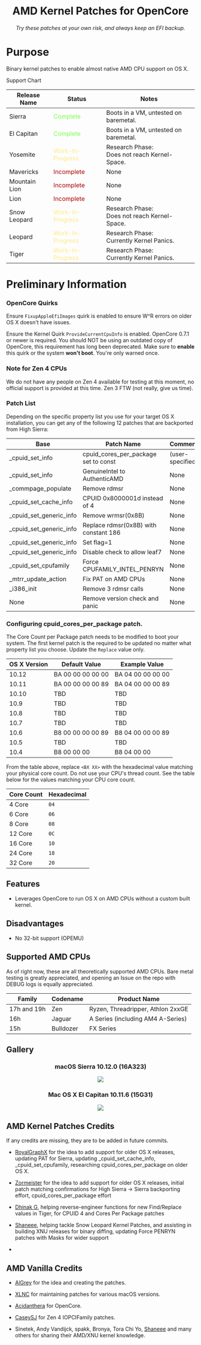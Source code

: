 <span align="center">

# AMD Kernel Patches for OpenCore
###### Try these patches at your own risk, and always keep an EFI backup.

</span>

# Purpose

Binary kernel patches to enable almost native AMD CPU support on OS X.

Support Chart

| Release Name | Status | Notes |
| --- | --- | --- |
| Sierra | <span style="color: #7afc4e;">Complete</span> | Boots in a VM, untested on baremetal. |
| El Capitan | <span style="color: #7afc4e;">Complete</span> | Boots in a VM, untested on baremetal. |
| Yosemite | <span style="color: #ffe985;">Work-In-Progress</span> | Research Phase:<br>Does not reach Kernel-Space. |
| Mavericks | <span style="color: #a80000;">Incomplete</span> | None |
| Mountain Lion | <span style="color: #a80000;">Incomplete</span> | None |
| Lion | <span style="color: #a80000;">Incomplete</span> | None |
| Snow Leopard | <span style="color: #ffe985;">Work-In-Progress</span> | Research Phase:<br>Does not reach Kernel-Space. |
| Leopard | <span style="color: #ffe985;">Work-In-Progress</span> | Research Phase:<br>Currently Kernel Panics. |
| Tiger | <span style="color: #ffe985;">Work-In-Progress</span> | Research Phase:<br>Currently Kernel Panics. |

# Preliminary Information

### OpenCore Quirks

Ensure ``FixupAppleEfiImages`` quirk is enabled to ensure W^R errors on older OS X doesn't have issues.

Ensure the Kernel Quirk `ProvideCurrentCpuInfo` is enabled. OpenCore 0.7.1 or newer is required. You should NOT be using an outdated copy of OpenCore, this requirement has long been deprecated. Make sure to **enable** this quirk or the system **won't boot**. You're only warned once.

### Note for Zen 4 CPUs

We do not have any people on Zen 4 available for testing at this moment, no official support is provided at this time. Zen 3 FTW (not really, give us time).

### Patch List

Depending on the specific property list you use for your target OS X installation, you can get any of the following 12 patches that are backported from High Sierra:

| Base | Patch Name | Comment |
| --- | --- | --- |
| _cpuid_set_info | cpuid_cores_per_package set to const | (user-specified) |
| _cpuid_set_info | GenuineIntel to AuthenticAMD | None |
| _commpage_populate | Remove rdmsr | None |
| _cpuid_set_cache_info | CPUID 0x8000001d instead of 4 | None |
| _cpuid_set_generic_info | Remove wrmsr(0x8B) | None |
| _cpuid_set_generic_info | Replace rdmsr(0x8B) with constant 186 | None |
| _cpuid_set_generic_info | Set flag=1 | None |
| _cpuid_set_generic_info | Disable check to allow leaf7 | None |
| _cpuid_set_cpufamily | Force CPUFAMILY_INTEL_PENRYN | None |
| _mtrr_update_action | Fix PAT on AMD CPUs | None |
| _i386_init | Remove 3 rdmsr calls | None |
| None | Remove version check and panic | None |

### Configuring cpuid_cores_per_package patch.

The Core Count per Package patch needs to be modified to boot your system. The first kernel patch is the required to be updated no matter what property list you choose. Update the `Replace` value only.

| OS X Version | Default Value | Example Value |
| --- | --- | --- |
| 10.12 | BA 00 00 00 00 00 | BA 04 00 00 00 00 |
| 10.11 | BA 00 00 00 00 89 | BA 04 00 00 00 89 |
| 10.10 | TBD | TBD |
| 10.9 | TBD | TBD |
| 10.8 | TBD | TBD |
| 10.7 | TBD | TBD |
| 10.6 | B8 00 00 00 00 89 | B8 04 00 00 00 89 |
| 10.5 | TBD | TBD |
| 10.4 | B8 00 00 00 | B8 04 00 00 |

From the table above, replace `<BX XX>` with the hexadecimal value matching your physical core count. Do not use your CPU's thread count. See the table below for the values matching your CPU core count.

| Core Count | Hexadecimal |
| --- | --- |
| 4 Core | `04` |
| 6 Core | `06` |
| 8 Core | `08` |
| 12 Core | `0C` |
| 16 Core | `10` |
| 24 Core | `18` |
| 32 Core | `20` |

## Features

- Leverages OpenCore to run OS X on AMD CPUs without a custom built kernel.

## Disadvantages

- No 32-bit support (OPEMU)

## Supported AMD CPUs

As of right now, these are all theoretically supported AMD CPUs. Bare metal testing is greatly appreciated, and opening an Issue on the repo with DEBUG logs is equally appreciated.

| Family | Codename | Product Name |
| --- | --- | --- |
| 17h and 19h | Zen | Ryzen, Threadripper, Athlon 2xxGE |
| 16h | Jaguar | A Series (including AM4 A-Series) |
| 15h | Bulldozer | FX Series |

## Gallery

<h3 align="center">macOS Sierra 10.12.0 (16A323)</h3>
<p align="center">
  <img src="./assets/gallery/Sierra.png">
</p>

<h3 align="center">Mac OS X El Capitan 10.11.6 (15G31)</h3>
<p align="center">
  <img src="./assets/gallery/ElCapitan.png">
</p>

## AMD Kernel Patches Credits

If any credits are missing, they are to be added in future commits.

- [RoyalGraphX](https://github.com/RoyalGraphX) for the idea to add support for older OS X releases, updating PAT for Sierra, updating _cpuid_set_cache_info, _cpuid_set_cpufamily, researching cpuid_cores_per_package on older OS X.

- [Zormeister](https://github.com/zormeister) for the idea to add support for older OS X releases, initial patch matching confirmations for High Sierra -> Sierra backporting effort, cpuid_cores_per_package effort

- [Dhinak G](https://github.com/dhinakg), helping reverse-engineer functions for new Find/Replace values in Tiger, for CPUID 4 and Cores Per Package patches

- [Shaneee](https://github.com/shaneee), helping tackle Snow Leopard Kernel Patches, and assisting in building XNU releases for binary diffing, updating Force PENRYN patches with Masks for wider support

- []()

## AMD Vanilla Credits

- [AlGrey](https://github.com/AlGreyy) for the idea and creating the patches.

- [XLNC](https://github.com/XLNCs) for maintaining patches for various macOS versions.

- [Acidanthera](https://github.com/acidanthera) for OpenCore.

- [CaseySJ](https://github.com/CaseySJ/) for Zen 4 IOPCIFamily patches.

- Sinetek, Andy Vandijck, spakk, Bronya, Tora Chi Yo, [Shaneee](https://github.com/Shaneee) and many others for sharing their AMD/XNU kernel knowledge.
